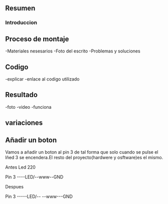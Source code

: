 ## Resumen















### Introduccion









## Proceso de montaje
-Materiales nesesarios
-Foto del escrito
-Problemas y soluciones







## Codigo
-explicar
-enlace al codigo utilizado





## Resultado
-foto
-video
-funciona


## variaciones
## Añadir un boton
Vamos a añadir un boton al pin 3 de tal forma que solo cuando se pulse el lñed 3 se encendera.El resto del proyecto(hardwere y osftware)es el mismo.

Antes Led 220

Pin 3 ----LED/--www--GND


Despues

Pin 3 -----LED/--   --www---GND

